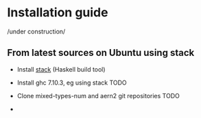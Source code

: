 # Installation guide

/under construction/

## From latest sources on Ubuntu using stack

  * Install [stack](https://docs.haskellstack.org/en/stable/install_and_upgrade/) (Haskell build tool)

  * Install ghc 7.10.3, eg using stack TODO

  * Clone mixed-types-num and aern2 git repositories TODO

  * 
